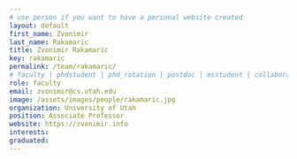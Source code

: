 ```yaml
---
# use person if you want to have a personal website created
layout: default
first_name: Zvonimir
last_name: Rakamaric
title: Zvonimir Rakamaric 
key: rakamaric
permalink: /team/rakamaric/
# faculty | phdstudent | phd_rotation | postdoc | msstudent | collaborator
role: faculty
email: zvonimir@cs.utah.edu
image: /assets/images/people/rakamaric.jpg
organization: University of Utah
position: Associate Professor
website: https://zvonimir.info
interests:
graduated:
---
```

